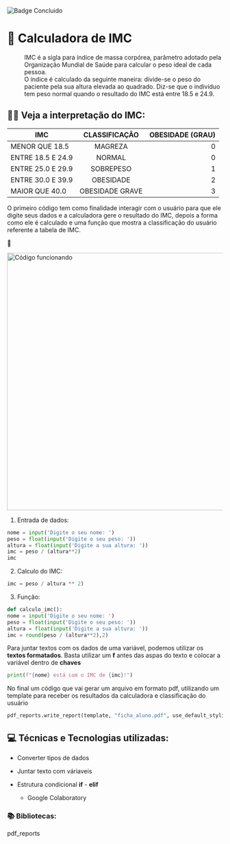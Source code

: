 ![Badge Concluido](http://img.shields.io/static/v1?label=STATUS&message=%20CONCLUIDO&color=GREEN&style=for-the-badge)
# :abacus: Calculadora de IMC
<dl>
<dd>IMC é a sigla para índice de massa corpórea, parâmetro adotado pela Organização Mundial de Saúde para calcular o peso ideal de cada pessoa.</dd>
<dd>O índice é calculado da seguinte maneira: divide-se o peso do paciente pela sua altura elevada ao quadrado. Diz-se que o indivíduo tem peso normal quando o resultado do IMC está entre 18.5 e 24.9.</dd>
</dl>
	
## :weight_lifting_man: Veja a interpretação do IMC:

| IMC			          | CLASSIFICAÇÃO			| OBESIDADE (GRAU)|
|-------------------|:-----------------:|----------------:|
|MENOR QUE 18.5		  |  MAGREZA			    | 0|
|ENTRE 18.5 E 24.9	|  NORMAL				    | 0|
|ENTRE 25.0 E 29.9	|  SOBREPESO			  |	1|
|ENTRE 30.0 E 39.9		|  OBESIDADE			  |	2|
|MAIOR QUE 40.0			    |  OBESIDADE GRAVE	|	3|

O primeiro código tem como finalidade interagir com o usuário para que ele digite seus dados e a calculadora gere o resultado do IMC, depois a forma como ele é calculado e uma função que mostra a classificação do usuário referente a tabela de IMC.

:movie_camera:

<img src=".\Animação.gif" alt="Código funcionando" width="600px" heidth="400px">

1.	Entrada de dados:
````python
nome = input('Digite o seu nome: ')
peso = float(input('Digite o seu peso: '))
altura = float(input('Digite a sua altura: '))
imc = peso / (altura**2)
imc
````
2.	Calculo do IMC:
````python
imc = peso / altura ** 2)
````

3.	Função:
````python
def calculo_imc():
nome = input('Digite o seu nome: ')
peso = float(input('Digite o seu peso: '))
altura = float(input('Digite a sua altura: '))
imc = round(peso / (altura**2),2)
````

Para juntar textos com os dados de uma variável, podemos utilizar os **textos formatados**.
Basta utilizar um **f** antes das aspas do texto e colocar a variável dentro de **chaves**
````python
print(f"{nome} está com o IMC de {imc}!")
````


No final um código que vai gerar um arquivo em formato pdf, utilizando um template para receber os resultados da calculadora e classificação do usuário

````python
pdf_reports.write_report(template, "ficha_aluno.pdf", use_default_styling=False)
````

## :computer: Técnicas e Tecnologias utilizadas:
- Converter tipos de dados
- Juntar texto com váriaveis
- Estrutura condicional **if** - **elif**
	
	- Google Colaboratory

### :books:  Bibliotecas:
pdf_reports



